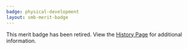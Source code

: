 ```yaml
---
badge: physical-development
layout: smb-merit-badge
---
```


This merit badge has been retired. View the [History Page](history/) for additional information.

